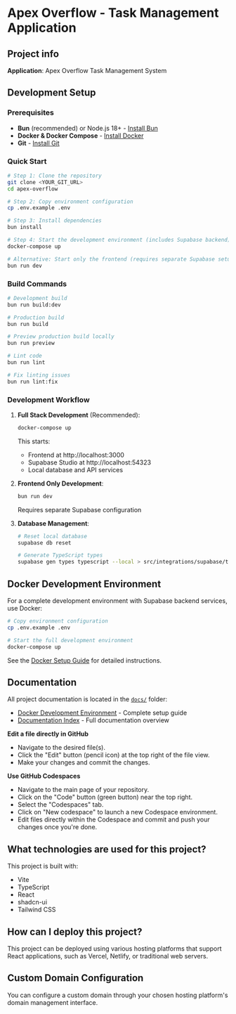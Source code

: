 # Apex Overflow - Task Management Application

## Project info

**Application**: Apex Overflow Task Management System

## Development Setup

### Prerequisites

- **Bun** (recommended) or Node.js 18+ - [Install Bun](https://bun.sh/docs/installation)
- **Docker & Docker Compose** - [Install Docker](https://docs.docker.com/get-docker/)
- **Git** - [Install Git](https://git-scm.com/downloads)

### Quick Start

```sh
# Step 1: Clone the repository
git clone <YOUR_GIT_URL>
cd apex-overflow

# Step 2: Copy environment configuration
cp .env.example .env

# Step 3: Install dependencies
bun install

# Step 4: Start the development environment (includes Supabase backend)
docker-compose up

# Alternative: Start only the frontend (requires separate Supabase setup)
bun run dev
```

### Build Commands

```sh
# Development build
bun run build:dev

# Production build
bun run build

# Preview production build locally
bun run preview

# Lint code
bun run lint

# Fix linting issues
bun run lint:fix
```

### Development Workflow

1. **Full Stack Development** (Recommended):
   ```sh
   docker-compose up
   ```
   This starts:
   - Frontend at http://localhost:3000
   - Supabase Studio at http://localhost:54323
   - Local database and API services

2. **Frontend Only Development**:
   ```sh
   bun run dev
   ```
   Requires separate Supabase configuration

3. **Database Management**:
   ```sh
   # Reset local database
   supabase db reset
   
   # Generate TypeScript types
   supabase gen types typescript --local > src/integrations/supabase/types.ts
   ```

## Docker Development Environment

For a complete development environment with Supabase backend services, use Docker:

```sh
# Copy environment configuration
cp .env.example .env

# Start the full development environment
docker-compose up
```

See the [Docker Setup Guide](./docs/DOCKER_SETUP.md) for detailed instructions.

## Documentation

All project documentation is located in the [`docs/`](./docs/) folder:

- [Docker Development Environment](./docs/DOCKER_SETUP.md) - Complete setup guide
- [Documentation Index](./docs/README.md) - Full documentation overview

**Edit a file directly in GitHub**

- Navigate to the desired file(s).
- Click the "Edit" button (pencil icon) at the top right of the file view.
- Make your changes and commit the changes.

**Use GitHub Codespaces**

- Navigate to the main page of your repository.
- Click on the "Code" button (green button) near the top right.
- Select the "Codespaces" tab.
- Click on "New codespace" to launch a new Codespace environment.
- Edit files directly within the Codespace and commit and push your changes once you're done.

## What technologies are used for this project?

This project is built with:

- Vite
- TypeScript
- React
- shadcn-ui
- Tailwind CSS

## How can I deploy this project?

This project can be deployed using various hosting platforms that support React applications, such as Vercel, Netlify, or traditional web servers.

## Custom Domain Configuration

You can configure a custom domain through your chosen hosting platform's domain management interface.
